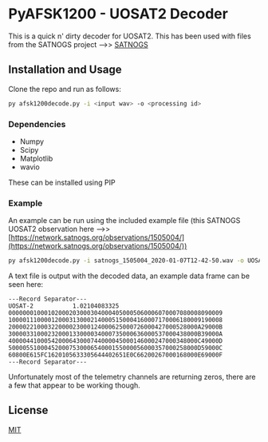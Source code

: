 # PyAFSK1200 - UOSAT2 Decoder

This is a quick n' dirty decoder for UOSAT2. This has been used with files from the SATNOGS project -->> [SATNOGS](https://network.satnogs.org)

## Installation and Usage

Clone the repo and run as follows:
```bash
py afsk1200decode.py -i <input wav> -o <processing id>
```

### Dependencies

- Numpy
- Scipy
- Matplotlib
- wavio

These can be installed using PIP

### Example

An example can be run using the included example file (this SATNOGS UOSAT2 observation here -->> [https://network.satnogs.org/observations/1505004/](https://network.satnogs.org/observations/1505004/))
```bash
py afsk1200decode.py -i satnogs_1505004_2020-01-07T12-42-50.wav -o UOSAT_Data
```

A text file is output with the decoded data, an example data frame can be seen here:
```
---Record Separator---
UOSAT-2           1.02104083325
000000010001020002030003040004050005060006070007080008090009
100001110000120003130002140005150004160007170006180009190008
20000221000322000023000124000625000726000427000528000A29000B
30000331000232000133000034000735000636000537000438000B39000A
40000441000542000643000744000045000146000247000348000C49000D
50000551000452000753000654000155000056000357000258000D59000C
60800E615FC1620105633305644402651E0C66200267000168000E69000F
---Record Separator---
```
Unfortunately most of the telemetry channels are returning zeros, there are a few that appear to be working though.

## License
[MIT](https://choosealicense.com/licenses/mit/)
